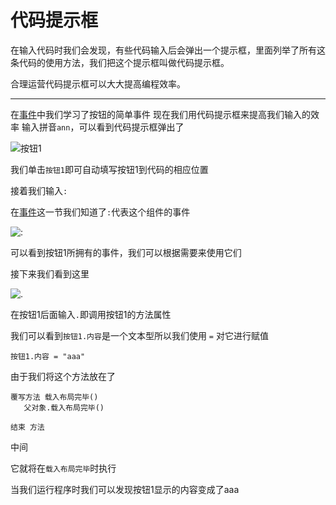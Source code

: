 # 代码提示框

在输入代码时我们会发现，有些代码输入后会弹出一个提示框，里面列举了所有这条代码的使用方法，我们把这个提示框叫做代码提示框。

合理运营代码提示框可以大大提高编程效率。
***

在[事件](http://docs.s5droid.ml/start/event/)中我们学习了按钮的简单事件
现在我们用代码提示框来提高我们输入的效率
输入拼音`ann`，可以看到代码提示框弹出了

![按钮1](https://s1.ax1x.com/2020/07/25/UzoH1A.jpg )

我们单击`按钮1`即可自动填写按钮1到代码的相应位置

接着我们输入`:` 

在[事件](http://docs.s5droid.ml/start/event/)这一节我们知道了`:`代表这个组件的事件

![:](https://s1.ax1x.com/2020/07/25/UzTc4g.jpg)

可以看到按钮1所拥有的事件，我们可以根据需要来使用它们

接下来我们看到这里

![.](https://s1.ax1x.com/2020/07/25/UzXeqs.jpg)

在按钮1后面输入`.`即调用按钮1的方法属性

我们可以看到`按钮1.内容`是一个文本型所以我们使用 `=` 对它进行赋值

```
按钮1.内容 = "aaa"
```

由于我们将这个方法放在了

```
覆写方法 载入布局完毕()
   父对象.载入布局完毕()
 
结束 方法
```

中间

它就将在`载入布局完毕`时执行

当我们运行程序时我们可以发现按钮1显示的内容变成了aaa





<br/>

